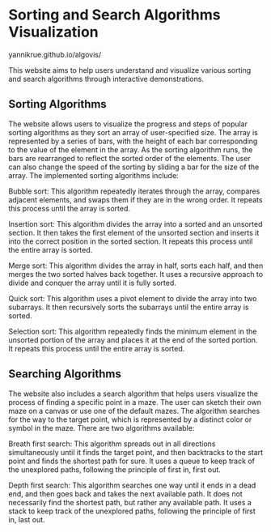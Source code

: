 # Sorting and Search Algorithms Visualization

yannikrue.github.io/algovis/

This website aims to help users understand and visualize various sorting and search algorithms through interactive demonstrations.

## Sorting Algorithms

The website allows users to visualize the progress and steps of popular sorting algorithms as they sort an array of user-specified size. The array is represented by a series of bars, with the height of each bar corresponding to the value of the element in the array. As the sorting algorithm runs, the bars are rearranged to reflect the sorted order of the elements. The user can also change the speed of the sorting by sliding a bar for the size of the array. The implemented sorting algorithms include:

Bubble sort: This algorithm repeatedly iterates through the array, compares adjacent elements, and swaps them if they are in the wrong order. It repeats this process until the array is sorted.

Insertion sort: This algorithm divides the array into a sorted and an unsorted section. It then takes the first element of the unsorted section and inserts it into the correct position in the sorted section. It repeats this process until the entire array is sorted.

Merge sort: This algorithm divides the array in half, sorts each half, and then merges the two sorted halves back together. It uses a recursive approach to divide and conquer the array until it is fully sorted.

Quick sort: This algorithm uses a pivot element to divide the array into two subarrays. It then recursively sorts the subarrays until the entire array is sorted.

Selection sort: This algorithm repeatedly finds the minimum element in the unsorted portion of the array and places it at the end of the sorted portion. It repeats this process until the entire array is sorted.

## Searching Algorithms

The website also includes a search algorithm that helps users visualize the process of finding a specific point in a maze. The user can sketch their own maze on a canvas or use one of the default mazes. The algorithm searches for the way to the target point, which is represented by a distinct color or symbol in the maze. There are two algorithms available:

Breath first search: This algorithm spreads out in all directions simultaneously until it finds the target point, and then backtracks to the start point and finds the shortest path for sure. It uses a queue to keep track of the unexplored paths, following the principle of first in, first out.

Depth first search: This algorithm searches one way until it ends in a dead end, and then goes back and takes the next available path. It does not necessarily find the shortest path, but rather any available path. It uses a stack to keep track of the unexplored paths, following the principle of first in, last out.
